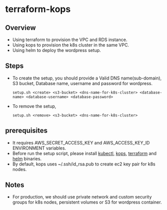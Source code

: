 terraform-kops
===============

Overview
---------
- Using terraform to provision the VPC and RDS instance.
- Using kops to provision the k8s cluster in the same VPC.
- Using helm to deploy the wordpress setup.

Steps
------
- To create the setup, you should provide a Valid DNS name(sub-domain), S3 bucket, Database name, username and password for wordpress.

  `setup.sh <create> <s3-bucket> <dns-name-for-k8s-cluster>
<database-name> <database-username> <database-password>`
- To remove the setup,

  `setup.sh <remove> <s3-bucket> <dns-name-for-k8s-cluster>`

prerequisites
-------------
- It requires AWS_SECRET_ACCESS_KEY and AWS_ACCESS_KEY_ID ENVIRONMENT variables.
- Before run the setup script, please install [kubectl](https://kubernetes.io/docs/tasks/tools/install-kubectl/), [kops](https://github.com/kubernetes/kops/blob/master/docs/install.md), [terraform](https://www.terraform.io/downloads.html) and [helm](https://github.com/kubernetes/helm/releases) binaries.
- By default, kops uses ~/.ssh/id_rsa.pub to create ec2 key pair for k8s nodes.

Notes
------
- For production, we should use private network and custom security groups for k8s nodes, persistent volumes or S3 for wordpress container.
